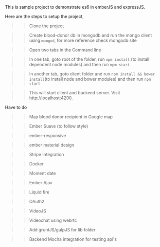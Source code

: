 This is sample project to demonstrate es6 in emberJS and expressJS.

Here are the steps to setup the project,
>> Clone the project

>> Create blood-donor db in mongodb and run the mongo client using `mongod`, for more reference check mongodb site

>> Open two tabs in the Command line

>> In one tab, goto root of the folder, run `npm install` (to install dependent node modules) and then run `npm start`

>> In another tab, goto client folder and run `npm install && bower install`(to install node and bower modules) and then run `npm start`

>> This will start client and backend server. Visit http://localhost:4200.


Have to do
>> Map blood donor recipient in Google map

>> Ember Suave (to follow style)

>> ember-responsive

>> ember material design

>> Stripe Integration

>> Docker

>> Moment date

>> Ember Ajax

>> Liquid fire

>> OAuth2

>> VideoJS

>> Videochat using webrtc

>> Add gruntJS/gulpJS for lib folder

>> Backend Mocha integration for testing api's
